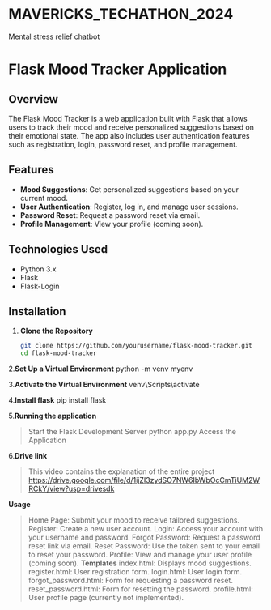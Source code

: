 # MAVERICKS_TECHATHON_2024
Mental stress relief chatbot
# Flask Mood Tracker Application

## Overview

The Flask Mood Tracker is a web application built with Flask that allows users to track their mood and receive personalized suggestions based on their emotional state. The app also includes user authentication features such as registration, login, password reset, and profile management.

## Features

- **Mood Suggestions**: Get personalized suggestions based on your current mood.
- **User Authentication**: Register, log in, and manage user sessions.
- **Password Reset**: Request a password reset via email.
- **Profile Management**: View your profile (coming soon).

## Technologies Used

- Python 3.x
- Flask
- Flask-Login

## Installation

1. **Clone the Repository**

   ```bash
   git clone https://github.com/yourusername/flask-mood-tracker.git
   cd flask-mood-tracker
2.**Set Up a Virtual Environment**
  python -m venv myenv
  
3.**Activate the Virtual Environment**
  venv\Scripts\activate
  
4.**Install flask**
  pip install flask
  
5.**Running the application**
  >Start the Flask Development Server
    python app.py
  >Access the Application

6.**Drive link**
  >This video contains the explanation of the entire project
  >https://drive.google.com/file/d/1ijZI3zydSO7NW6IbWbOcCmTiUM2WRCkY/view?usp=drivesdk
   
**Usage**
>Home Page: Submit your mood to receive tailored suggestions.
>Register: Create a new user account.
>Login: Access your account with your username and password.
>Forgot Password: Request a password reset link via email.
>Reset Password: Use the token sent to your email to reset your password.
>Profile: View and manage your user profile (coming soon).
**Templates**
>index.html: Displays mood suggestions.
>register.html: User registration form.
>login.html: User login form.
>forgot_password.html: Form for requesting a password reset.
>reset_password.html: Form for resetting the password.
>profile.html: User profile page (currently not implemented).

